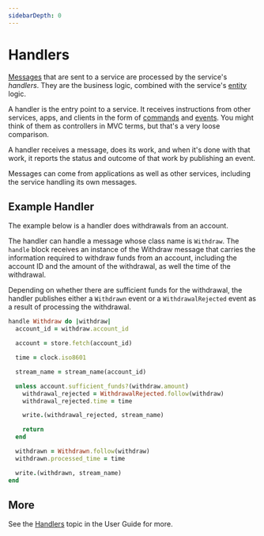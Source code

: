```yaml
---
sidebarDepth: 0
---
```


# Handlers

[Messages](/glossary.md#message) that are sent to a service are processed by the service's _handlers_. They are the business logic, combined with the service's [entity](./entities.md) logic.

A handler is the entry point to a service. It receives instructions from other services, apps, and clients in the form of [commands](/glossary.md#command) and [events](/glossary.md#event). You might think of them as controllers in MVC terms, but that's a very loose comparison.

A handler receives a message, does its work, and when it's done with that work, it reports the status and outcome of that work by publishing an event.

Messages can come from applications as well as other services, including the service handling its own messages.

## Example Handler

The example below is a handler does withdrawals from an account.

The handler can handle a message whose class name is `Withdraw`. The `handle` block receives an instance of the Withdraw message that carries the information required to withdraw funds from an account, including the account ID and the amount of the withdrawal, as well the time of the withdrawal.

Depending on whether there are sufficient funds for the withdrawal, the handler publishes either a `Withdrawn` event or a `WithdrawalRejected` event as a result of processing the withdrawal.

``` ruby
handle Withdraw do |withdraw|
  account_id = withdraw.account_id

  account = store.fetch(account_id)

  time = clock.iso8601

  stream_name = stream_name(account_id)

  unless account.sufficient_funds?(withdraw.amount)
    withdrawal_rejected = WithdrawalRejected.follow(withdraw)
    withdrawal_rejected.time = time

    write.(withdrawal_rejected, stream_name)

    return
  end

  withdrawn = Withdrawn.follow(withdraw)
  withdrawn.processed_time = time

  write.(withdrawn, stream_name)
end
```

## More

See the [Handlers](/user-guide/handlers.md) topic in the User Guide for more.
